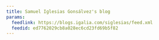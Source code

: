 ```yaml
---
title: Samuel Iglesias Gonsálvez's blog
params:
  feedlink: https://blogs.igalia.com/siglesias/feed.xml
  feedid: ed7762029cb8a028ec6cd23fd69b5f82
---
```


